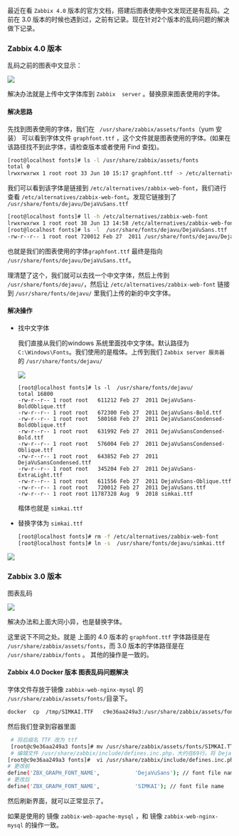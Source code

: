 最近在看 `Zabbix 4.0` 版本的官方文档，搭建后图表使用中文发现还是有乱码。之前在 3.0 版本的时候也遇到过，之前有记录。现在针对2个版本的乱码问题的解决做下记录。

### Zabbix 4.0  版本

乱码之前的图表中文显示：

![](https://djxblog.oss-cn-shenzhen.aliyuncs.com/picture/Zabbix/zabbix_4.0_%E4%B8%AD%E6%96%87%E4%B9%B1%E7%A0%81.png)



解决办法就是上传中文字体库到  `Zabbix  server`  。替换原来图表使用的字体。

#### 解决思路

先找到图表使用的字体，我们在 ` /usr/share/zabbix/assets/fonts`（yum 安装） 可以看到字体文件 `graphfont.ttf` ，这个文件就是图表使用的字体。(如果在该路径找不到此字体，请检查版本或者使用 Find 查找)。

```bash
[root@localhost fonts]# ls -l /usr/share/zabbix/assets/fonts
total 0
lrwxrwxrwx 1 root root 33 Jun 10 15:17 graphfont.ttf -> /etc/alternatives/zabbix-web-font

```



我们可以看到该字体是链接到 `/etc/alternatives/zabbix-web-font`，我们进行查看 `/etc/alternatives/zabbix-web-font`。发现它链接到了  `/usr/share/fonts/dejavu/DejaVuSans.ttf`

```bash
[root@localhost fonts]# ll -h /etc/alternatives/zabbix-web-font
lrwxrwxrwx 1 root root 38 Jun 13 14:58 /etc/alternatives/zabbix-web-font -> /usr/share/fonts/dejavu/DejaVuSans.ttf
[root@localhost fonts]# ls -l  /usr/share/fonts/dejavu/DejaVuSans.ttf
-rw-r--r-- 1 root root 720012 Feb 27  2011 /usr/share/fonts/dejavu/DejaVuSans.ttf
```

也就是我们的图表使用的字体`graphfont.ttf`  最终是指向  `/usr/share/fonts/dejavu/DejaVuSans.ttf`。

理清楚了这个，我们就可以去找一个中文字体，然后上传到  `/usr/share/fonts/dejavu/`，然后让 `/etc/alternatives/zabbix-web-font`  链接到 `/usr/share/fonts/dejavu/` 里我们上传的新的中文字体。

#### 解决操作

- 找中文字体

  我们直接从我们的windows 系统里面找中文字体。默认路径为 `C:\Windows\Fonts`。我们使用的是楷体。上传到我们 `Zabbix server 服务器` 的 `/usr/share/fonts/dejavu/`

  ![](https://djxblog.oss-cn-shenzhen.aliyuncs.com/picture/Zabbix/zabbix_4.0%E4%B8%AD%E6%96%87%E5%AD%97%E4%BD%93.png)

  ```
  [root@localhost fonts]# ls -l  /usr/share/fonts/dejavu/
  total 16800
  -rw-r--r-- 1 root root   611212 Feb 27  2011 DejaVuSans-BoldOblique.ttf
  -rw-r--r-- 1 root root   672300 Feb 27  2011 DejaVuSans-Bold.ttf
  -rw-r--r-- 1 root root   580168 Feb 27  2011 DejaVuSansCondensed-BoldOblique.ttf
  -rw-r--r-- 1 root root   631992 Feb 27  2011 DejaVuSansCondensed-Bold.ttf
  -rw-r--r-- 1 root root   576004 Feb 27  2011 DejaVuSansCondensed-Oblique.ttf
  -rw-r--r-- 1 root root   643852 Feb 27  2011 DejaVuSansCondensed.ttf
  -rw-r--r-- 1 root root   345204 Feb 27  2011 DejaVuSans-ExtraLight.ttf
  -rw-r--r-- 1 root root   611556 Feb 27  2011 DejaVuSans-Oblique.ttf
  -rw-r--r-- 1 root root   720012 Feb 27  2011 DejaVuSans.ttf
  -rw-r--r-- 1 root root 11787328 Aug  9  2018 simkai.ttf
  ```

  楷体也就是  `simkai.ttf`

- 替换字体为   `simkai.ttf`

  ```bash
  [root@localhost fonts]# rm -f /etc/alternatives/zabbix-web-font 
  [root@localhost fonts]# ln -s  /usr/share/fonts/dejavu/simkai.ttf   /etc/alternatives/zabbix-web-font
  ```

![](https://djxblog.oss-cn-shenzhen.aliyuncs.com/picture/Zabbix/zabbix_4.0_%E8%A7%A3%E5%86%B3%E4%B9%B1%E7%A0%81.png)

### Zabbix 3.0 版本

 图表乱码

![](https://djxblog.oss-cn-shenzhen.aliyuncs.com/picture/Zabbix/zabbix_3.0_%E5%9B%BE%E8%A1%A8%E4%B8%AD%E6%96%87%E4%B9%B1%E7%A0%81.png)

解决办法和上面大同小异，也是替换字体。

这里说下不同之处。就是 上面的 4.0 版本的 `graphfont.ttf` 字体路径是在 `/usr/share/zabbix/assets/fonts`，而 3.0 版本的字体路径是在 `/usr/share/zabbix/fonts` 。 其他的操作是一致的。





#### Zabbix 4.0  Docker 版本 图表乱码问题解决

字体文件存放于镜像 `zabbix-web-nginx-mysql` 的 `/usr/share/zabbix/assets/fonts/`目录下。

```bash
docker  cp  /tmp/SIMKAI.TTF   c9e36aa249a3:/usr/share/zabbix/assets/fonts/
```

然后我们登录到容器里面 

```bash
 # 将后缀名 TTF 改为 ttf
 [root@c9e36aa249a3 fonts]# mv /usr/share/zabbix/assets/fonts/SIMKAI.TTF  /usr/share/zabbix/assets/fonts/SIMKAI.ttf
 # 编辑文件 /usr/share/zabbix/include/defines.inc.php，大约在69行。将 DejaVuSans  更改为 SIMKAI
[root@c9e36aa249a3 fonts]#  vi /usr/share/zabbix/include/defines.inc.php
# 更改前  
define('ZBX_GRAPH_FONT_NAME',           'DejaVuSans'); // font file name
# 更改后
define('ZBX_GRAPH_FONT_NAME',           'SIMKAI'); // font file name
```

然后刷新界面，就可以正常显示了。

如果是使用的 镜像 `zabbix-web-apache-mysql` ，和 镜像 `zabbix-web-nginx-mysql`  的操作一致。

